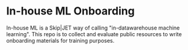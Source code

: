 # In-house ML Onboarding
In-house ML is a Skip|JET way of calling "in-datawarehouse machine learning". This repo is to collect and evaluate public resources to write onboarding materials for training purposes.
